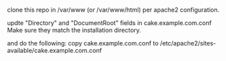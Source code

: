 clone this repo in /var/www (or /var/www/html) per apache2 configuration.

updte "Directory" and "DocumentRoot" fields in cake.example.com.conf
Make sure they match the installation directory.

and do the following:
copy cake.example.com.conf to /etc/apache2/sites-available/cake.example.com.conf

